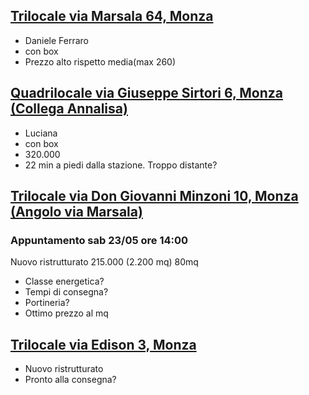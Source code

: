 ## [Trilocale via Marsala 64, Monza](https://pirellicare.page.link/vhUX)

* Daniele Ferraro
* con box
* Prezzo alto rispetto media(max 260)

## [Quadrilocale via Giuseppe Sirtori 6, Monza (Collega Annalisa)](https://qlt-www.pirellicare.com/booking/{bookingId})

* Luciana
* con box
* 320.000
* 22 min a piedi dalla stazione. Troppo distante?

## [Trilocale via Don Giovanni Minzoni 10, Monza (Angolo via Marsala)](https://pirellicare.page.link/?link=https://dev-www.pirellicare.com/booking/asdasdasa&apn=com.pirelli.care.dev&isi=1567220418&ibi=com.pirelli.care.entr.dev&amv=TMP_AND&imv=2.0.1&ofl=https%3A%2F%2Ftaasshd-pirelli.cs88.force.com%2Fcare%2Fs%3Fonboarding%3Da3W9E000001TmctUAC%26username%3Dtest.ta.dealer4%40yopmail.com)
### Appuntamento sab 23/05 ore 14:00
Nuovo ristrutturato 215.000 (2.200 mq) 80mq

* Classe energetica?
* Tempi di consegna?
* Portineria?
* Ottimo prezzo al mq


## [Trilocale via Edison 3, Monza](https://www.immobiliare.it/annunci/79370533/)
* Nuovo ristrutturato
* Pronto alla consegna?
